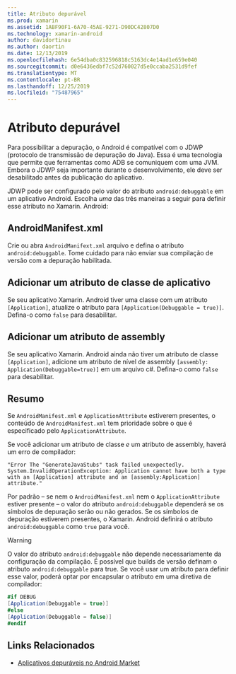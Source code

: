 ```yaml
---
title: Atributo depurável
ms.prod: xamarin
ms.assetid: 1ABF90F1-6A70-45AE-9271-D90DC42807D0
ms.technology: xamarin-android
author: davidortinau
ms.author: daortin
ms.date: 12/13/2019
ms.openlocfilehash: 6e54dba0c832596818c5163dc4e14ad1e659e040
ms.sourcegitcommit: d0e6436edbf7c52d760027d5e0ccaba2531d9fef
ms.translationtype: MT
ms.contentlocale: pt-BR
ms.lasthandoff: 12/25/2019
ms.locfileid: "75487965"
---
```

# <a name="debuggable-attribute"></a>Atributo depurável

Para possibilitar a depuração, o Android é compatível com o JDWP (protocolo de transmissão de depuração do Java). Essa é uma tecnologia que permite que ferramentas como ADB se comuniquem com uma JVM. Embora o JDWP seja importante durante o desenvolvimento, ele deve ser desabilitado antes da publicação do aplicativo.

JDWP pode ser configurado pelo valor do atributo `android:debuggable` em um aplicativo Android. Escolha _uma_ das três maneiras a seguir para definir esse atributo no Xamarin. Android:

## <a name="androidmanifestxml"></a>AndroidManifest.xml

Crie ou abra `AndroidManifext.xml` arquivo e defina o atributo `android:debuggable`. Tome cuidado para não enviar sua compilação de versão com a depuração habilitada.

## <a name="add-an-application-class-attribute"></a>Adicionar um atributo de classe de aplicativo

Se seu aplicativo Xamarin. Android tiver uma classe com um atributo `[Application]`, atualize o atributo para `[Application(Debuggable = true)]`. Defina-o como `false` para desabilitar.

## <a name="add-an-assembly-attribute"></a>Adicionar um atributo de assembly

Se seu aplicativo Xamarin. Android ainda não tiver um atributo de classe `[Application]`, adicione um atributo de nível de assembly `[assembly: Application(Debuggable=true)]` em um arquivo c#. Defina-o como `false` para desabilitar.

## <a name="summary"></a>Resumo

Se `AndroidManifest.xml` e `ApplicationAttribute` estiverem presentes, o conteúdo de `AndroidManifest.xml` tem prioridade sobre o que é especificado pelo `ApplicationAttribute`.

Se você adicionar um atributo de classe _e_ um atributo de assembly, haverá um erro de compilador:

```error
"Error The "GenerateJavaStubs" task failed unexpectedly.
System.InvalidOperationException: Application cannot have both a type with an [Application] attribute and an [assembly:Application] attribute."
```

Por padrão – se nem o `AndroidManifest.xml` nem o `ApplicationAttribute` estiver presente – o valor do atributo `android:debuggable` dependerá se os símbolos de depuração serão ou não gerados. Se os símbolos de depuração estiverem presentes, o Xamarin. Android definirá o atributo `android:debuggable` como `true` para você.

> [!WARNING]
> O valor do atributo `android:debuggable` não depende necessariamente da configuração da compilação. É possível que builds de versão definam o atributo `android:debuggable` para true. Se você usar um atributo para definir esse valor, poderá optar por encapsular o atributo em uma diretiva de compilador:
> 
> ```csharp
> #if DEBUG
> [Application(Debuggable = true)]
> #else
> [Application(Debuggable = false)]
> #endif
> ```

## <a name="related-links"></a>Links Relacionados

- [Aplicativos depuráveis no Android Market](https://labs.f-secure.com/archive/debuggable-apps-in-android-market/)
